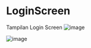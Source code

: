 # LoginScreen
Tampilan Login Screen
![image](https://user-images.githubusercontent.com/52835939/96729979-ec6af780-13df-11eb-985c-f49fe2e077af.png)

![image](https://user-images.githubusercontent.com/52835939/96722063-27b4f880-13d7-11eb-98e3-a4ec6a378e80.png)

